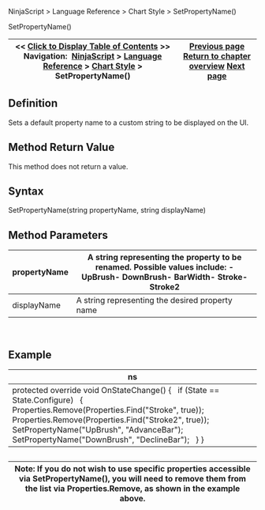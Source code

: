 ﻿
NinjaScript \> Language Reference \> Chart Style \> SetPropertyName()

SetPropertyName()

| \<\< [Click to Display Table of Contents](setpropertyname.md) \>\> **Navigation:**     [NinjaScript](ninjascript-1.md) \> [Language Reference](language_reference_wip-1.md) \> [Chart Style](chart_style-1.md) \> SetPropertyName() | [Previous page](chartstyle_onrender-1.md) [Return to chapter overview](chart_style-1.md) [Next page](transformbrush-1.md) |
| --- | --- |
## Definition
Sets a default property name to a custom string to be displayed on the UI. 
 
## Method Return Value
This method does not return a value.
 
## Syntax
SetPropertyName(string propertyName, string displayName)
## 
## 
## Method Parameters

| propertyName | A string representing the property to be renamed. Possible values include: - UpBrush- DownBrush- BarWidth- Stroke- Stroke2 |
| --- | --- |
| displayName | A string representing the desired property name |
 
## 
## Example

| ns |
| --- |
| protected override void OnStateChange() {    if (State \=\= State.Configure)    {        Properties.Remove(Properties.Find("Stroke", true));        Properties.Remove(Properties.Find("Stroke2", true));          SetPropertyName("UpBrush", "AdvanceBar");        SetPropertyName("DownBrush", "DeclineBar");    } } |
## 
## 

| Note: If you do not wish to use specific properties accessible via SetPropertyName(), you will need to remove them from the list via Properties.Remove, as shown in the example above. |
| --- |
